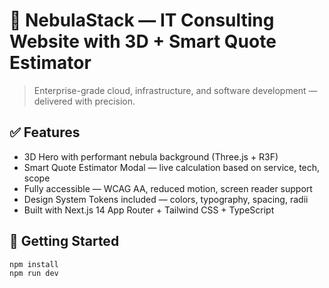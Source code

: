 # 🌌 NebulaStack — IT Consulting Website with 3D + Smart Quote Estimator

> Enterprise-grade cloud, infrastructure, and software development — delivered with precision.

## ✅ Features

- 3D Hero with performant nebula background (Three.js + R3F)
- Smart Quote Estimator Modal — live calculation based on service, tech, scope
- Fully accessible — WCAG AA, reduced motion, screen reader support
- Design System Tokens included — colors, typography, spacing, radii
- Built with Next.js 14 App Router + Tailwind CSS + TypeScript

## 🚀 Getting Started

```bash
npm install
npm run dev